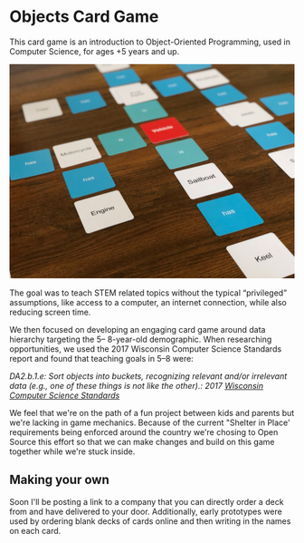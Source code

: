 # Objects Card Game
This card game is an introduction to Object-Oriented Programming, used in Computer Science, for ages +5 years and up.

![Hero Image](./gameplayHeroImage.jpg)

The goal was to teach STEM related topics without the typical “privileged” assumptions, like access to a computer, an internet connection, while also reducing screen time.

We then focused on developing an engaging card game around data hierarchy targeting the 5– 8-year-old demographic. When researching opportunities, we used the 2017 Wisconsin Computer Science Standards report and found that teaching goals in 5–8 were:

_DA2.b.1.e: Sort objects into buckets, recognizing relevant and/or irrelevant data (e.g., one of these things is not like the other).: 2017 [Wisconsin Computer Science Standards](https://dpi.wi.gov/sites/default/files/imce/computer-science/computersciencestandardsfinaladopted.pdf)_

We feel that we're on the path of a fun project between kids and parents but we're lacking in game mechanics. Because of the current "Shelter in Place' requirements being enforced around the country we're chosing to Open Source this effort so that we can make changes and build on this game together while we're stuck inside.

## Making your own
Soon I'll be posting a link to a company that you can directly order a deck from and have delivered to your door. Additionally, early prototypes were used by ordering blank decks of cards online and then writing in the names on each card.
